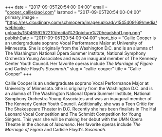 +++
date = "2017-09-05T20:54:00-04:00"
email = "cooper_callie@aol.com"
lastmod = "2017-09-05T20:54:00-04:00"
primary_image = "https://res.cloudinary.com/schmopera/image/upload/v1545409169/media/webhook-uploads/1504659252210/recital%20picture%20headshot1.png.png"
publishDate = "2017-09-05T20:54:00-04:00"
short_bio = "Callie Cooper is an undergraduate soprano Vocal Performance Major at University of Minnesota. She is originally from the Washington D.C. and is an alumna of The Washington National Opera Summer Institute, National Symphony Orchestra Young Associates and was an inaugural member of The Kennedy Center Youth Council. Her favorite operas include *The Marriage of Figaro* and Carlisle Floyd&#039;s *Susannah*."
slug = "callie-cooper"
title = "Callie Cooper"
+++

Callie Cooper is an undergraduate soprano Vocal Performance Major at University of Minnesota. She is originally from the Washington D.C. and is an alumna of The Washington National Opera Summer Institute, National Symphony Orchestra Young Associates and was an inaugural member of The Kennedy Center Youth Council. Additionally, she was a Teen Critic for The Shakespeare Theater in D.C. Recently she has been finalists in The Hal Leonard Vocal Competition and The Schmidt Competition for Young Singers. This year she will be making her debut with the UMN Opera Theatre in the chorus of *Ideomeno*. Her favorite operas include *The Marriage of Figaro* and Carlisle Floyd's *Susannah*.
